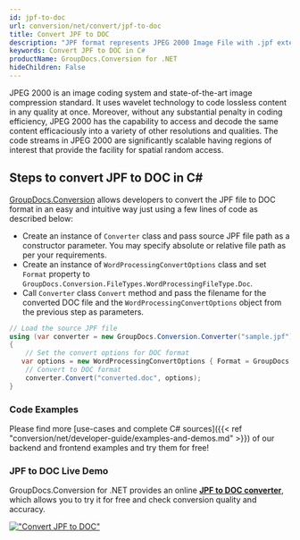 ```yaml
---
id: jpf-to-doc
url: conversion/net/convert/jpf-to-doc
title: Convert JPF to DOC
description: "JPF format represents JPEG 2000 Image File with .jpf extension. Learn how to convert JPF to DOC file programmatically in C# language using GroupDocs.Conversion for .NET library."
keywords: Convert JPF to DOC in C#
productName: GroupDocs.Conversion for .NET
hideChildren: False
---
```


JPEG 2000 is an image coding system and state-of-the-art image compression standard. It uses wavelet technology to code lossless content in any quality at once. Moreover, without any substantial penalty in coding efficiency, JPEG 2000 has the capability to access and decode the same content efficaciously into a variety of other resolutions and qualities. The code streams in JPEG 2000 are significantly scalable having regions of interest that provide the facility for spatial random access.

## Steps to convert JPF to DOC in C#

[GroupDocs.Conversion](https://products.groupdocs.com/conversion/net) allows developers to convert the JPF file to DOC format in an easy and intuitive way just using a few lines of code as described below:

* Create an instance of `Converter` class and pass source JPF file path as a constructor parameter. You may specify absolute or relative file path as per your requirements. 
* Create an instance of `WordProcessingConvertOptions` class and set `Format` property to `GroupDocs.Conversion.FileTypes.WordProcessingFileType.Doc`.
* Call `Converter` class `Convert` method and pass the filename for the converted DOC file and the `WordProcessingConvertOptions` object from the previous step as parameters.

```csharp
// Load the source JPF file
using (var converter = new GroupDocs.Conversion.Converter("sample.jpf"))
{
    // Set the convert options for DOC format
   var options = new WordProcessingConvertOptions { Format = GroupDocs.Conversion.FileTypes.WordProcessingFileType.Doc };
    // Convert to DOC format
    converter.Convert("converted.doc", options);
}
```

### Code Examples

Please find more [use-cases and complete C# sources]({{< ref "conversion/net/developer-guide/examples-and-demos.md" >}}) of our backend and frontend examples and try them for free!

### JPF to DOC Live Demo

GroupDocs.Conversion for .NET provides an online [**JPF to DOC converter**](https://products.groupdocs.app/conversion/jpf-to-doc), which allows you to try it for free and check conversion quality and accuracy.

[!["Convert JPF to DOC"](conversion/net/images/convert-to-doc/convert-jpf-to-doc.png)](https://products.groupdocs.app/conversion/jpf-to-doc)